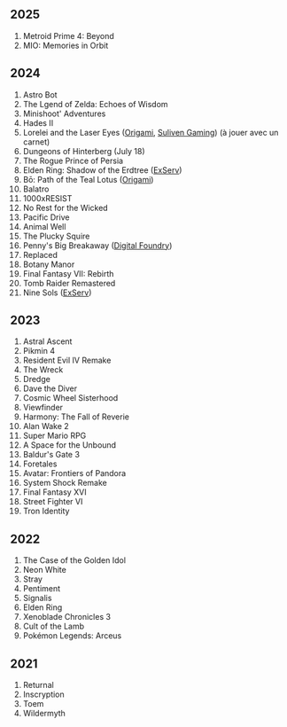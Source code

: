 ## 2025

1. Metroid Prime 4: Beyond
1. MIO: Memories in Orbit

## 2024

1. Astro Bot
1. The Lgend of Zelda: Echoes of Wisdom
1. Minishoot' Adventures
1. Hades II
1. Lorelei and the Laser Eyes ([Origami](https://youtu.be/rDus14qFMSA?t=4727), [Suliven Gaming](https://www.youtube.com/live/LAi4mvWGGZg?t=4987)) (à jouer avec un carnet)
1. Dungeons of Hinterberg (July 18)
1. The Rogue Prince of Persia
1. Elden Ring: Shadow of the Erdtree ([ExServ](https://www.youtube.com/watch?v=EUTmBVs6lmU))
1. Bō: Path of the Teal Lotus ([Origami](https://www.youtube.com/watch?v=Oa_jXKhVHL4))
1. Balatro
1. 1000xRESIST
1. No Rest for the Wicked
1. Pacific Drive
1. Animal Well
1. The Plucky Squire
1. Penny's Big Breakaway ([Digital Foundry](https://www.youtube.com/watch?v=qdNPlk121lk))
1. Replaced
1. Botany Manor
1. Final Fantasy VII: Rebirth
1. Tomb Raider Remastered
1. Nine Sols ([ExServ](https://youtu.be/1UysLhMsSTc))

## 2023

1. Astral Ascent
1. Pikmin 4
1. Resident Evil IV Remake
1. The Wreck
1. Dredge
1. Dave the Diver
1. Cosmic Wheel Sisterhood
1. Viewfinder
1. Harmony: The Fall of Reverie
1. Alan Wake 2
1. Super Mario RPG
1. A Space for the Unbound
1. Baldur's Gate 3
1. Foretales
1. Avatar: Frontiers of Pandora
1. System Shock Remake
1. Final Fantasy XVI
1. Street Fighter VI
1. Tron Identity

## 2022

1. The Case of the Golden Idol
1. Neon White
1. Stray
1. Pentiment
1. Signalis
1. Elden Ring
1. Xenoblade Chronicles 3
1. Cult of the Lamb
1. Pokémon Legends: Arceus

## 2021

1. Returnal
1. Inscryption
1. Toem
1. Wildermyth

